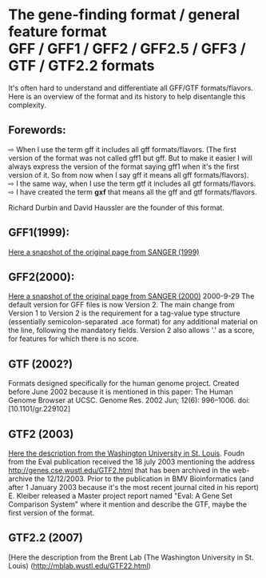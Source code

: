 The gene-finding format / general feature format  
GFF / GFF1 / GFF2 / GFF2.5 / GFF3 / GTF / GTF2.2 formats
===========================

It's often hard to understand and differentiate all GFF/GTF formats/flavors. Here is an overview of the format and its history to help disentangle this complexity.


## Forewords:
⇨	When I use the term gff it includes all gff formats/flavors. (The first version of the format was not called gff1 but gff. But to make it easier I will always express the version of the format saying gff1 when it's the first version of it. So from now when I say gff it means all gff formats/flavors).  
⇨	I the same way, when I use the term gtf it includes all gtf formats/flavors.  
⇨	I have created the term **gxf** that means all the gff and gtf formats/flavors.

Richard Durbin and David Haussler are the founder of this format.

## GFF1(1999):
[Here a snapshot of the original page from SANGER (1999)](snapshots/sanger_original_gff.md)
 

## GFF2(2000):
[Here a snapshot of the original page from SANGER (2000)](snapshots/sanger_gff2.md)
2000-9-29 The default version for GFF files is now Version 2. The main change from Version 1 to Version 2 is the requirement for a tag-value type structure (essentially semicolon-separated .ace format) for any additional material on the line, following the mandatory fields. Version 2 also allows '.' as a score, for features for which there is no score.

## GTF (2002?)
Formats designed specifically for the human genome project. Created before June 2002 because it is mentioned in this paper: The Human Genome Browser at UCSC. Genome Res. 2002 Jun; 12(6): 996–1006. doi:  [10.1101/gr.229102]

## GTF2 (2003)
[Here the description from the Washington University in St. Louis](https://web.archive.org/web/20031212200757/http://genes.cse.wustl.edu/GTF2.html). Foudn from the Eval publication received the 18 july 2003 mentioning the address http://genes.cse.wustl.edu/GTF2.html that has been archived in the web-archive the 12/12/2003. Prior to the publication in BMV Bioinformatics (and after 1 January 2003 because it's the most recent  journal cited in his report) E. Kleiber released a Master project report named "Eval: A Gene Set Comparison System" where it mention and describe the GTF, maybe the first version of the format. 

## GTF2.2 (2007)
[Here the description from the Brent Lab (The Washington University in St. Louis) (http://mblab.wustl.edu/GTF22.html)

